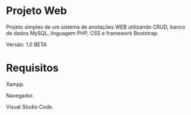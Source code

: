 # Projeto Web

Projeto simples de um sistema de anotações WEB utilizando CRUD, banco de dados MySQL, linguagem PHP, CSS e framework Bootstrap.

Versão: 1.0 BETA

# Requisitos

Xampp.

Navegador.

Visual Studio Code.
